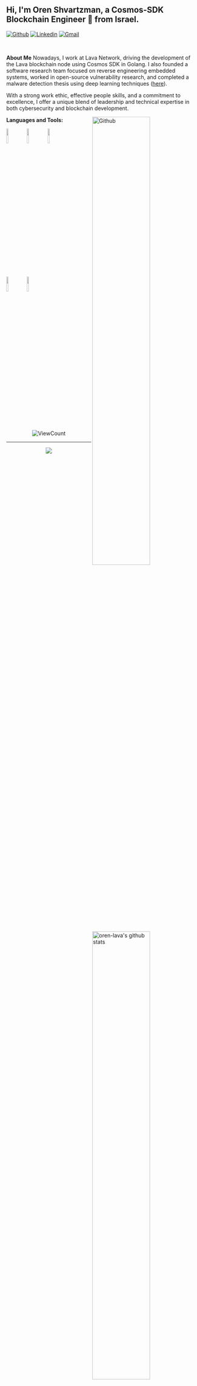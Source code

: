 <!-- Your title -->
## Hi, I'm Oren Shvartzman, a Cosmos-SDK Blockchain Engineer 🚀 from Israel.

<!-- Your badges
You can use the website to generate badges: https://shields.io/
-->

[![Github](https://img.shields.io/badge/-Github-000?style=flat&logo=Github&logoColor=white)](https://github.com/oren-lava)
[![Linkedin](https://img.shields.io/badge/-LinkedIn-blue?style=flat&logo=Linkedin&logoColor=white)](https://linkedin.com/in/oren-shvartzman)
[![Gmail](https://img.shields.io/badge/-Gmail-c14438?style=flat&logo=Gmail&logoColor=white)](mailto:oren.shvartzman@gmail.com)

&nbsp;

<!-- Talking about you -->
**About Me**
Nowadays, I work at Lava Network, driving the development of the Lava blockchain node using Cosmos SDK in Golang.
I also founded a software research team focused on reverse engineering embedded systems, worked in open-source vulnerability research, and completed a malware detection thesis using deep learning techniques ([here](https://github.com/orenshva/Characterization-and-Detection-of-Cross-Router-Covert-Channels)).

With a strong work ethic, effective people skills, and a commitment to excellence, I offer a unique blend of leadership and technical expertise in both cybersecurity and blockchain development.

<!-- Any image aligned to the right. Beware the width -->
<img width="55%" align="right" alt="Github" src="https://raw.githubusercontent.com/oren-lava/.github/master/.resources/git-header.svg" />

**Languages and Tools:** 

<!-- Your github readme stats
You can use this api: https://github.com/anuraghazra/github-readme-stats
-->
<p>
  <a href="https://github.com/lavanet/lava">
    <img width="55%" align="right" alt="oren-lava's github stats" src="https://github-readme-stats.vercel.app/api?username=oren-lava&show_icons=true&hide_border=true" />
  </a>

  <!-- Your languages and tools. Be careful with the alignment. 
  You can use this sites to get logos: https://www.vectorlogo.zone or https://simpleicons.org/
  -->
  <code><img width="10%" src="https://go.dev/blog/go-brand/Go-Logo/SVG/Go-Logo_Blue.svg"></code>
  <code><img width="10%" src="https://cdn.prod.website-files.com/642c9c8327126062770bfdd0/65a1726ec8c996263e731baa_wordmark-full.png"></code>
  <code><img width="10%" src="https://cosmos.network/presskit/cosmos-brandmark-dynamic-dark.svg"></code>
  <br />
  <code><img width="10%" src="https://static.miraheze.org/zenithwiki/0/0d/IDAIcon.png"></code>
  <code><img width="10%" src="https://upload.wikimedia.org/wikipedia/commons/d/df/Wireshark_icon.svg"></code>
</p>

<!-- Your hits or visitors
site: http://hits.dwyl.com or https://visitor-badge.glitch.me
Both apis are in trouble due to the number of requests, if you know any other to register visitors, great
-->
<p align="center">
  <img alt="ViewCount" src="https://views.whatilearened.today/views/github/oren-lava/oren-lava.svg" />
</p>

---

<!-- Its main projects -->
<p align="center">
  <a href="https://github.com/orenshva/Characterization-and-Detection-of-Cross-Router-Covert-Channels">
    <img align="center" src="https://github-readme-stats.vercel.app/api/pin/?username=orenshva&repo=Characterization-and-Detection-of-Cross-Router-Covert-Channels" />
</p>

<!-- This readme was created by Murillo Comino - https://github.com/oren-lava -->
